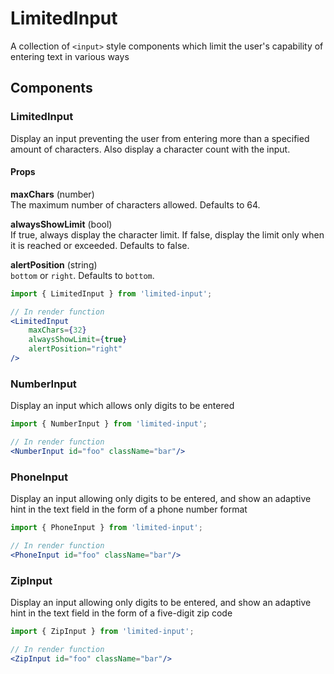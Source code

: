 # LimitedInput
A collection of `<input>` style components which limit the user's
capability of entering text in various ways

## Components

### LimitedInput
Display an input preventing the user from entering more than a specified
amount of characters. Also display a character count with the
input.

#### Props
**maxChars** (number)  
The maximum number of characters allowed. Defaults to 64.

**alwaysShowLimit** (bool)  
If true, always display the character limit. If false, display the limit
only when it is reached or exceeded. Defaults to false.

**alertPosition** (string)  
`bottom` or `right`. Defaults to `bottom`. 

```jsx harmony
import { LimitedInput } from 'limited-input';

// In render function
<LimitedInput
	maxChars={32}
	alwaysShowLimit={true}
	alertPosition="right" 
/>
```

### NumberInput
Display an input which allows only digits to be entered

```jsx harmony
import { NumberInput } from 'limited-input';

// In render function
<NumberInput id="foo" className="bar"/>
```

### PhoneInput
Display an input allowing only digits to be entered, and show an adaptive
hint in the text field in the form of a phone number format

```jsx harmony
import { PhoneInput } from 'limited-input';

// In render function
<PhoneInput id="foo" className="bar"/>
```

### ZipInput
Display an input allowing only digits to be entered, and show an adaptive
hint in the text field in the form of a five-digit zip code

```jsx harmony
import { ZipInput } from 'limited-input';

// In render function
<ZipInput id="foo" className="bar"/>
```
